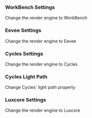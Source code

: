 ### WorkBench Settings

Change the render engine to WorkBench

### Eevee Settings

Change the render engine to Eevee

### Cycles Settings

Change the render engine to Cycles

### Cycles Light Path

Change Cycles' light path property

### Luxcore Settings

Change the render engine to Luxcore